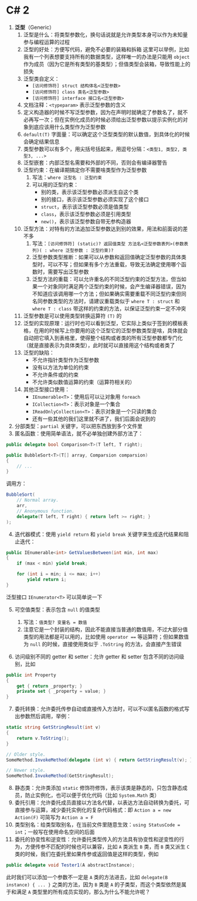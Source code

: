 # C# 2
1. **泛型**（Generic）
    1. 泛型是什么：将类型参数化，换句话说就是允许类型本身可以作为未知量参与编程运算的过程
    2. 泛型的好处：方便写代码，避免不必要的装箱和拆箱
    这里可以举例，比如我有一个列表想要支持所有的数据类型，这样唯一的办法是只能用 `object` 作为成员（因为它是所有类型的基类型）；但值类型会装箱，导致性能上的损失
    3. 泛型类自定义：
        * `[访问修饰符] struct 结构体名<泛型参数>`
        * `[访问修饰符] class 类名<泛型参数>`
        * `[访问修饰符] interface 接口名<泛型参数>`
    4. 文档注释：`<typeparam>` 表示泛型参数的含义
    5. 定义构造器的时候不写泛型参数，因为在声明时就确定了参数名了，就不必再写一次；但在实例化成员的时候必须给出泛型参数以提示实例化的对象到底应该用什么类型作为泛型参数
    6. `default(T)` 字面量：可以确定这个泛型类型的默认数值，到具体化的时候会确定结果信息
    7. 类型参数可以有多个，用尖括号括起来，用逗号分隔：`<类型1, 类型2, 类型3, ...>`
    8. 泛型嵌套：内部泛型名需要和外部的不同，否则会有编译器警告
    9. 泛型约束：在编译期搞定你不需要啥类型作为泛型参数
        1. 写法：`where 泛型名 : 泛型约束`
        2. 可以用的泛型约束：
            * 别的类，表示该泛型参数必须派生自这个类
            * 别的接口，表示该泛型参数必须实现了这个接口
            * `struct`，表示该泛型参数必须是值类型
            * `class`，表示该泛型参数必须是引用类型
            * `new()`，表示该泛型参数自带无参构造器
    10. 泛型方法：对特有的方法追加泛型参数达到别的效果，用法和前面说的差不多
        1. 写法：`[访问修饰符] (static)? 返回值类型 方法名<泛型参数表列>(参数表列)( : where 泛型参数 : 泛型约束)?`
        2. 泛型参数类型推断：如果可以从参数和返回值确定泛型参数的具体类型时，可以不写；但如果有多个方法重载，导致无法确定使用哪个函数时，需要写出泛型参数
        3. 泛型方法的重载：可以允许重名的不同泛型约束的泛型方法，但当如果一个对象同时满足两个泛型约束的时候，会产生编译器错误，因为不知道应该调用哪一个方法；但如果确实需要重载不同泛型约束但同名同参数类型的方法时，请建议重载类似于 `where T : struct` 和 `where T : class` 带这样的约束的方法，以保证泛型约束一定不冲突
    11. 泛型参数是可以使用类型转换运算符 `(T)` 的
    12. 泛型的实现原理：运行时也可以看到泛型，它实际上类似于签到的模板表格，在用的时候写上你要用的这个泛型它的泛型参数类型是啥，具体就会自动把它填入到表格里，使得整个结构或者类的所有泛型参数都专门化（就是直接表示为具体类型），此时就可以直接用这个结构或者类了
    13. 泛型的缺陷：
        * 不允许指针类型作为泛型参数
        * 没有以方法为单位的约束
        * 不允许条件或的约束
        * 不允许类似数值运算的约束（运算符相关的）
    14. 其他泛型接口使用：
        * `IEnumerable<T>`：使用后可以让对象用 `foreach`
        * `ICollection<T>`：表示对象是一个集合
        * `IReadOnlyCollection<T>`：表示对象是一个只读的集合
        * 还有一些其他的我们这里就不讲了，我们后面会说到的
2. 分部类型：`partial` 关键字，可以把东西放到多个文件里
3. 匿名函数：使用简单语法，就不必单独创建外部方法了：

```csharp
public delegate bool Comparison<T>(T left, T right);

public BubbleSort<T>(T[] array, Comparsion comparsion)
{
    // ...
}
```

调用方：

```csharp
BubbleSort(
    // Normal array.
    arr,
    // Anonymous function.
    delegate(T left, T right) { return left >= right; }
);
```

4. 迭代器模式：使用 `yield return` 和 `yield break` 关键字来生成迭代结果和阻止迭代：

```csharp
public IEnumerable<int> GetValuesBetween(int min, int max)
{
    if (max < min) yield break;

    for (int i = min; i <= max; i++)
        yield return i;
}
```

泛型接口 `IEnumerator<T>` 可以简单说一下

5. 可空值类型：表示包含 `null` 的值类型
    1. 写法：`值类型? 变量名 = 数值`
    2. 注意它是一个封装的结构，因此不能直接当普通的数值用，不过大部分值类型的用法都是可以用的，比如使用 `operator ==` 等运算符；但如果数值为 `null` 的时候，直接使用类似于 `.ToString` 的方法，会直接产生错误

6. 访问级别不同的 getter 和 setter：允许 getter 和 setter 包含不同的访问级别，比如

```csharp
public int Property
{
    get { return _property; }
    private set { _property = value; }
}
```

7. 委托转换：允许委托传参自动或直接传入方法时，可以不以匿名函数的格式写出参数然后调用，举例：

```csharp
static string GetStringResult(int v)
{
    return v.ToString();
}

// Older style.
SomeMethod.InvokeMethod(delegate (int v) { return GetStringResult(v); });

// Newer style.
SomeMethod.InvokeMethod(GetStringResult);
```

8. 静态类：允许类添加 `static` 修饰符修饰，表示该类是静态的，只包含静态成员，防止实例化，也可以便于优化代码（比如 `System.Math` 类）
9. 委托引用：允许委托成员直接以方法名代替，以表达方法自动转换为委托，可直接参与运算，减少委托实例化的复杂代码格式：即 `Action a = new Action(F)` 可简写为 `Action a = F`
10. 类型别名：给类型取别名，在当前文件里随意生效：`using StatusCode = int`；一般写在使用命名空间的后面
11. 委托的协变性和逆变性：允许委托类型传入的方法具有协变性和逆变性的行为，方便传参不匹配的时候也可以兼容，比如 `A` 类派生 `B` 类，而 `B` 类又派生 `C` 类的时候，我们在委托里如果传参或返回值是这样的类型，例如

```csharp
public delegate void Tester1(A abstractInstance);
```
此时我们可以添加一个参数不一定是 `A` 类的方法进去，比如 `delegate(B instance) { ... }` 之类的方法，因为 `B` 类是 `A` 的子类型，而这个类型依然是属于和满足 `A` 类型里的所有成员实现的，那么为什么不能允许呢？
